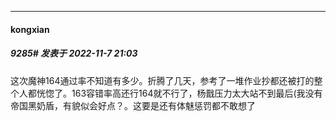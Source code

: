 

*****

####  kongxian  
##### 9285#       发表于 2022-11-7 21:03

这次魔神164通过率不知道有多少。折腾了几天，参考了一堆作业抄都还被打的整个人都恍惚了。163容错率高还行164就不行了，杨戬压力太大站不到最后(我没有帝国黑奶盾，有貌似会好点？。这要是还有体魅惩罚都不敢想了

